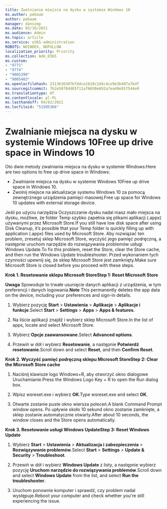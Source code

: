 ```yaml
---
title: Zwalnianie miejsca na dysku w systemie Windows 10
ms.author: pebaum
author: pebaum
manager: dansimp
ms.date: 03/16/2021
ms.audience: Admin
ms.topic: article
ms.service: o365-administration
ROBOTS: NOINDEX, NOFOLLOW
localization_priority: Priority
ms.collection: Adm_O365
ms.custom:
- "9771"
- "9774"
- "9005390"
- "9005403"
ms.openlocfilehash: 2313636307bfddce2810c2d4c4ce9e3b407a7bdf
ms.sourcegitcommit: 7b2e5078dd65f11af6650e692a7ea48e91f544e0
ms.translationtype: HT
ms.contentlocale: pl-PL
ms.lasthandoff: 04/02/2021
ms.locfileid: "51505366"
---
```

# <a name="free-up-drive-space-in-windows-10"></a><span data-ttu-id="322ba-102">Zwalnianie miejsca na dysku w systemie Windows 10</span><span class="sxs-lookup"><span data-stu-id="322ba-102">Free up drive space in Windows 10</span></span>

<span data-ttu-id="322ba-103">Oto dwie metody zwalniania miejsca na dysku w systemie Windows:</span><span class="sxs-lookup"><span data-stu-id="322ba-103">Here are two options to free up drive space in Windows:</span></span>

- <span data-ttu-id="322ba-104">Zwalnianie miejsca na dysku w systemie Windows 10</span><span class="sxs-lookup"><span data-stu-id="322ba-104">Free up drive space in Windows 10.</span></span>
- <span data-ttu-id="322ba-105">Zwolnij miejsce na aktualizacje systemu Windows 10 za pomocą zewnętrznego urządzenia pamięci masowej.</span><span class="sxs-lookup"><span data-stu-id="322ba-105">Free up space for Windows 10 updates with external storage device.</span></span>

<span data-ttu-id="322ba-106">Jeśli po użyciu narzędzia Oczyszczanie dysku nadal masz mało miejsca na dysku, możliwe, że folder Temp szybko zapełnia się plikami aplikacji (.appx) używanymi przez Microsoft Store.</span><span class="sxs-lookup"><span data-stu-id="322ba-106">If you still have low disk space after using Disk Cleanup, it’s possible that your Temp folder is quickly filling up with application (.appx) files used by Microsoft Store.</span></span> <span data-ttu-id="322ba-107">Aby rozwiązać ten problem, zresetuj sklep Microsoft Store, wyczyść jego pamięć podręczną, a następnie uruchom narzędzie do rozwiązywania problemów usługi Windows Update.</span><span class="sxs-lookup"><span data-stu-id="322ba-107">To fix this problem, reset the Store, clear the Store cache, and then run the Windows Update troubleshooter.</span></span> <span data-ttu-id="322ba-108">Przed wykonaniem tych czynności upewnij się, że sklep Microsoft Store jest zamknięty.</span><span class="sxs-lookup"><span data-stu-id="322ba-108">Make sure Microsoft Store is closed before you proceed with these steps.</span></span>

<span data-ttu-id="322ba-109">**Krok 1. Resetowanie sklepu Microsoft Store**</span><span class="sxs-lookup"><span data-stu-id="322ba-109">**Step 1: Reset Microsoft Store**</span></span>

<span data-ttu-id="322ba-110">**Uwaga** Spowoduje to trwałe usunięcie danych aplikacji z urządzenia, w tym preferencji i danych logowania.</span><span class="sxs-lookup"><span data-stu-id="322ba-110">**Note** This permanently deletes the app data on the device, including your preferences and sign-in details.</span></span>

1. <span data-ttu-id="322ba-111">Wybierz pozycję **Start** > **Ustawienia** > **Aplikacje** > **Aplikacje i funkcje**.</span><span class="sxs-lookup"><span data-stu-id="322ba-111">Select **Start** > **Settings** > **Apps** > **Apps & features**.</span></span>

1. <span data-ttu-id="322ba-112">Na liście aplikacji znajdź i wybierz sklep Microsoft Store.</span><span class="sxs-lookup"><span data-stu-id="322ba-112">In the list of apps, locate and select Microsoft Store.</span></span>

1. <span data-ttu-id="322ba-113">Wybierz **Opcje zaawansowane**.</span><span class="sxs-lookup"><span data-stu-id="322ba-113">Select **Advanced options**.</span></span>

1. <span data-ttu-id="322ba-114">Przewiń w dół i wybierz **Resetowanie**, a następnie **Potwierdź resetowanie**.</span><span class="sxs-lookup"><span data-stu-id="322ba-114">Scroll down and select **Reset**, and then **Confirm Reset**.</span></span>

<span data-ttu-id="322ba-115">**Krok 2. Wyczyść pamięć podręczną sklepu Microsoft Store**</span><span class="sxs-lookup"><span data-stu-id="322ba-115">**Step 2: Clear the Microsoft Store cache**</span></span>

1. <span data-ttu-id="322ba-116">Naciśnij klawisze logo Windows+R, aby otworzyć okno dialogowe Uruchamianie.</span><span class="sxs-lookup"><span data-stu-id="322ba-116">Press the Windows Logo Key + R to open the Run dialog box.</span></span>

1. <span data-ttu-id="322ba-117">Wpisz wsreset.exe i wybierz **OK**.</span><span class="sxs-lookup"><span data-stu-id="322ba-117">Type wsreset.exe and select **OK**.</span></span>

1. <span data-ttu-id="322ba-118">Otwarte zostanie puste okno wiersza poleceń.</span><span class="sxs-lookup"><span data-stu-id="322ba-118">A blank Command Prompt window opens.</span></span> <span data-ttu-id="322ba-119">Po upływie około 10 sekund okno zostanie zamknięte, a sklep zostanie automatycznie otwarty.</span><span class="sxs-lookup"><span data-stu-id="322ba-119">After about 10 seconds, the window closes and the Store opens automatically.</span></span>

<span data-ttu-id="322ba-120">**Krok 3. Resetowanie usługi Windows Update**</span><span class="sxs-lookup"><span data-stu-id="322ba-120">**Step 3: Reset Windows Update**</span></span>

1. <span data-ttu-id="322ba-121">Wybierz **Start** > **Ustawienia** > **Aktualizacja i zabezpieczenia** > **Rozwiązywanie problemów**.</span><span class="sxs-lookup"><span data-stu-id="322ba-121">Select **Start** > **Settings** > **Update & Security** > **Troubleshoot**.</span></span>

1. <span data-ttu-id="322ba-122">Przewiń w dół i wybierz **Windows Update** z listy, a następnie wybierz pozycję **Uruchom narzędzie do rozwiązywania problemów**.</span><span class="sxs-lookup"><span data-stu-id="322ba-122">Scroll down and select **Windows Update** from the list, and select **Run the troubleshooter**.</span></span>

1. <span data-ttu-id="322ba-123">Uruchom ponownie komputer i sprawdź, czy problem nadal występuje.</span><span class="sxs-lookup"><span data-stu-id="322ba-123">Reboot your computer and check whether you're still experiencing the issue.</span></span>

